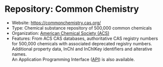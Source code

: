 # Repository: Common Chemistry

- Website: https://commonchemistry.cas.org/
- Type: Chemical substance repository of 500,000 common chemicals
- Organization: [American Chemical Society (ACS)](https://acs.org)
- Features: From ACS CAS databases, authoritative CAS registry numbers for 500,000 chemicals with associated
deprecated registry numbers.  Additional property data, InChI and InChIKey identifiers and alterative names.  
An Application Programming Interface ([API](https://commonchemistry.cas.org/API)) is also available.
